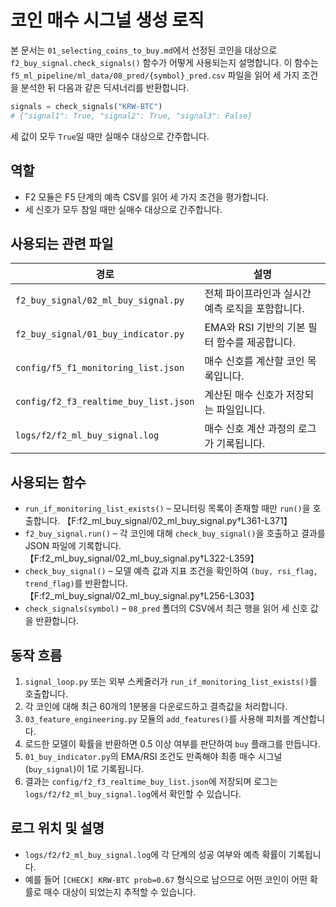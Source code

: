 # 코인 매수 시그널 생성 로직

본 문서는 `01_selecting_coins_to_buy.md`에서 선정된 코인을 대상으로 `f2_buy_signal.check_signals()` 함수가 어떻게 사용되는지 설명합니다. 이 함수는 `f5_ml_pipeline/ml_data/08_pred/{symbol}_pred.csv` 파일을 읽어 세 가지 조건을 분석한 뒤 다음과 같은 딕셔너리를 반환합니다.

```python
signals = check_signals("KRW-BTC")
# {"signal1": True, "signal2": True, "signal3": False}
```

세 값이 모두 `True`일 때만 실매수 대상으로 간주합니다.

## 역할
- F2 모듈은 F5 단계의 예측 CSV를 읽어 세 가지 조건을 평가합니다.
- 세 신호가 모두 참일 때만 실매수 대상으로 간주합니다.

## 사용되는 관련 파일
| 경로 | 설명 |
| --- | --- |
| `f2_buy_signal/02_ml_buy_signal.py` | 전체 파이프라인과 실시간 예측 로직을 포함합니다. |
| `f2_buy_signal/01_buy_indicator.py` | EMA와 RSI 기반의 기본 필터 함수를 제공합니다. |
| `config/f5_f1_monitoring_list.json` | 매수 신호를 계산할 코인 목록입니다. |
| `config/f2_f3_realtime_buy_list.json` | 계산된 매수 신호가 저장되는 파일입니다. |
| `logs/f2/f2_ml_buy_signal.log` | 매수 신호 계산 과정의 로그가 기록됩니다. |

## 사용되는 함수
- `run_if_monitoring_list_exists()` – 모니터링 목록이 존재할 때만 `run()`을 호출합니다. 【F:f2_ml_buy_signal/02_ml_buy_signal.py†L361-L371】
- `f2_buy_signal.run()` – 각 코인에 대해 `check_buy_signal()`을 호출하고 결과를 JSON 파일에 기록합니다. 【F:f2_ml_buy_signal/02_ml_buy_signal.py†L322-L359】
- `check_buy_signal()` – 모델 예측 값과 지표 조건을 확인하여 `(buy, rsi_flag, trend_flag)`를 반환합니다. 【F:f2_ml_buy_signal/02_ml_buy_signal.py†L256-L303】
- `check_signals(symbol)` – `08_pred` 폴더의 CSV에서 최근 행을 읽어 세 신호 값을 반환합니다.

## 동작 흐름
1. `signal_loop.py` 또는 외부 스케줄러가 `run_if_monitoring_list_exists()`를 호출합니다.
2. 각 코인에 대해 최근 60개의 1분봉을 다운로드하고 결측값을 처리합니다.
3. `03_feature_engineering.py` 모듈의 `add_features()`를 사용해 피처를 계산합니다.
4. 로드한 모델이 확률을 반환하면 0.5 이상 여부를 판단하여 `buy` 플래그를 만듭니다.
5. `01_buy_indicator.py`의 EMA/RSI 조건도 만족해야 최종 매수 시그널(`buy_signal`)이 1로 기록됩니다.
6. 결과는 `config/f2_f3_realtime_buy_list.json`에 저장되며 로그는 `logs/f2/f2_ml_buy_signal.log`에서 확인할 수 있습니다.

## 로그 위치 및 설명
- `logs/f2/f2_ml_buy_signal.log`에 각 단계의 성공 여부와 예측 확률이 기록됩니다.
- 예를 들어 `[CHECK] KRW-BTC prob=0.67` 형식으로 남으므로 어떤 코인이 어떤 확률로 매수 대상이 되었는지 추적할 수 있습니다.
